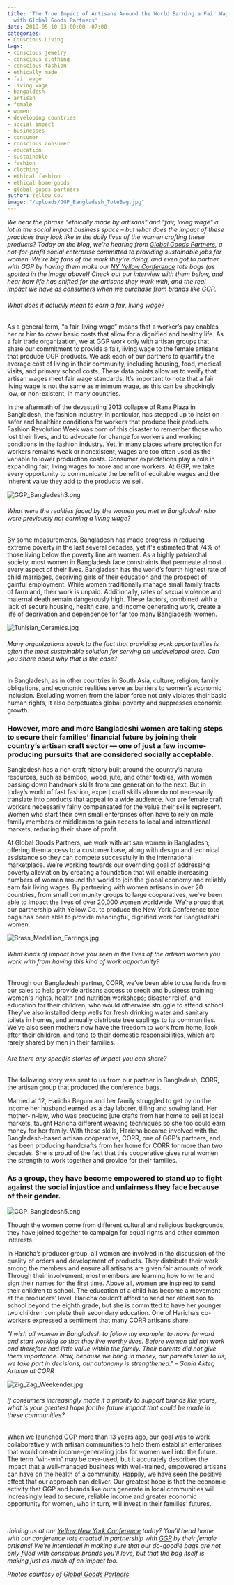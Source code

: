 ```yaml
---
title: 'The True Impact of Artisans Around the World Earning a Fair Wage: Our Interview
  with Global Goods Partners'
date: 2019-05-10 03:00:00 -07:00
categories:
- Conscious Living
tags:
- conscious jewelry
- conscious clothing
- conscious fashion
- ethically made
- fair wage
- living wage
- bangaldesh
- artisan
- female
- women
- developing countries
- social impact
- businesses
- consumer
- conscious consumer
- education
- sustainable
- fashion
- clothing
- ethical fashion
- ethical home goods
- global goods partners
author: Yellow Co.
image: "/uploads/GGP_Bangladesh_ToteBag.jpg"
---
```


_We hear the phrase "ethically made by artisans" and "fair, living wage" a lot in the social impact business space – but what does the impact of these practices truly look like in the daily lives of the women crafting these products? Today on the blog, we're hearing from [Global Goods Partners](https://globalgoodspartners.org/), a not-for-profit social enterprise committed to providing sustainable jobs for women. We're big fans of the work they're doing, and even got to partner with GGP by having them make our [NY Yellow Conference](https://yellowcollective.lpages.co/yellow-conference-new-york/) tote bags (as spotted in the image above)! Check out our interview with them below, and hear how life has shifted for the artisans they work with, and the real impact we have as consumers when we purchase from brands like GGP._

###### What does it actually mean to earn a fair, living wage? 

As a general term, “a fair, living wage” means that a worker’s pay enables her or him to cover basic costs that allow for a dignified and healthy life. As a fair trade organization, we at GGP work only with artisan groups that share our commitment to provide a fair, living wage to the female artisans that produce GGP products. We ask each of our partners to quantify the average cost of living in their community, including housing, food, medical visits, and primary school costs. These data points allow us to verify that artisan wages meet fair wage standards. It’s important to note that a fair living wage is not the same as minimum wage, as this can be shockingly low, or non-existent, in many countries.
 
In the aftermath of the devastating 2013 collapse of Rana Plaza in Bangladesh, the fashion industry, in particular, has stepped up to insist on safer and healthier conditions for workers that produce their products. Fashion Revolution Week was born of this disaster to remember those who lost their lives, and to advocate for change for workers and working conditions in the fashion industry. Yet, in many places where protection for workers remains weak or nonexistent, wages are too often used as the variable to lower production costs. Consumer expectations play a role in expanding fair, living wages to more and more workers. At GGP, we take every opportunity to communicate the benefit of equitable wages and the inherent value they add to the products we sell. 

![GGP_Bangladesh3.png](/uploads/GGP_Bangladesh3.png)

###### What were the realities faced by the women you met in Bangladesh who were previously _not_ earning a living wage? 

By some measurements, Bangladesh has made progress in reducing extreme poverty in the last several decades, yet it's estimated that 74% of those living below the poverty line are women. As a highly patriarchal society, most women in Bangladesh face constraints that permeate almost every aspect of their lives. Bangladesh has the world’s fourth highest rate of child marriages, depriving girls of their education and the prospect of gainful employment. While women traditionally manage small family tracts of farmland, their work is unpaid. Additionally, rates of sexual violence and maternal death remain dangerously high. These factors, combined with a lack of secure housing, health care, and income generating work, create a life of deprivation and dependence for far too many Bangladeshi women. 

![Tunisian_Ceramics.jpg](/uploads/Tunisian_Ceramics.jpg)

###### Many organizations speak to the fact that providing work opportunities is often the most sustainable solution for serving an undeveloped area. Can you share about why that is the case? 

In Bangladesh, as in other countries in South Asia, culture, religion, family obligations, and economic realities serve as barriers to women’s economic inclusion. Excluding women from the labor force not only violates their basic human rights, it also perpetuates global poverty and suppresses economic growth. 

### However, more and more Bangladeshi women are taking steps to secure their families’ financial future by joining their country’s artisan craft sector — one of just a few income-producing pursuits that are considered socially acceptable. 

Bangladesh has a rich craft history built around the country’s natural resources, such as bamboo, wood, jute, and other textiles, with women passing down handwork skills from one generation to the next. But in today’s world of fast fashion, expert craft skills alone do not necessarily translate into products that appeal to a wide audience. Nor are female craft workers necessarily fairly compensated for the value their skills represent. Women who start their own small enterprises often have to rely on male family members or middlemen to gain access to local and international markets, reducing their share of profit. 

At Global Goods Partners, we work with artisan women in Bangladesh, offering them access to a customer base, along with design and technical assistance so they can compete successfully in the international marketplace. We’re working towards our overriding goal of addressing poverty alleviation by creating a foundation that will enable increasing numbers of women around the world to join the global economy and reliably earn fair living wages. By partnering with women artisans in over 20 countries, from small community groups to large cooperatives, we’ve been able to impact the lives of over 20,000 women worldwide. We’re proud that our partnership with Yellow Co. to produce the New York Conference tote bags has been able to provide meaningful, dignified work for Bangladeshi women.

![Brass_Medallion_Earrings.jpg](/uploads/Brass_Medallion_Earrings.jpg)
 
###### What kinds of impact have you seen in the lives of the artisan women you work with from having this kind of work opportunity? 

Through our Bangladeshi partner, CORR, we’ve been able to use funds from our sales to help provide artisans access to credit and business training; women's rights, health and nutrition workshops; disaster relief, and education for their children, who would otherwise struggle to attend school. They’ve also installed deep wells for fresh drinking water and sanitary toilets in homes, and annually distribute tree saplings to its communities. We’ve also seen mothers now have the freedom to work from home, look after their children, and tend to their domestic responsibilities, which are rarely shared by men in their families. 

###### Are there any specific stories of impact you can share? 

The following story was sent to us from our partner in Bangladesh, CORR, the artisan group that produced the conference bags. 

Married at 12, Haricha Begum and her family struggled to get by on the income her husband earned as a day laborer, tilling and sowing land. Her mother-in-law, who was producing jute crafts from her home to sell at local markets, taught Haricha different weaving techniques so she too could earn money for her family. With these skills, Haricha became involved with the Bangladesh-based artisan cooperative, CORR, one of GGP’s partners, and has been producing handcrafts from her home for CORR for more than two decades. She is proud of the fact that this cooperative gives rural women the strength to work together and provide for their families. 

### As a group, they have become empowered to stand up to fight against the social injustice and unfairness they face because of their gender. 

![GGP_Bangladesh5.png](/uploads/GGP_Bangladesh5.png)

Though the women come from different cultural and religious backgrounds, they have joined together to campaign for equal rights and other common interests.

In Haricha’s producer group, all women are involved in the discussion of the quality of orders and development of products. They distribute their work among the members and ensure all artisans are given fair amounts of work. Through their involvement, most members are learning how to write and sign their names for the first time. Above all, women are inspired to send their children to school. The education of a child has become a movement at the producers’ level. Haricha couldn’t afford to send her eldest son to school beyond the eighth grade, but she is committed to have her younger two children complete their secondary education. One of Haricha’s co-workers expressed a sentiment that many CORR artisans share: 

_"I wish all women in Bangladesh to follow my example, to move forward and start working so that they live worthy lives. Before women did not work and therefore had little value within the family. Their parents did not give them importance. Now, because we bring in money, our parents listen to us, we take part in decisions, our autonomy is strengthened." – Sonia Akter, Artisan at CORR_

![Zig_Zag_Weekender.jpg](/uploads/Zig_Zag_Weekender.jpg)
  
###### If consumers increasingly made it a priority to support brands like yours, what is your greatest hope for the future impact that could be made in these communities?

When we launched GGP more than 13 years ago, our goal was to work collaboratively with artisan communities to help them establish enterprises that would create income-generating jobs for women well into the future. The term “win-win” may be over-used, but it accurately describes the impact that a well-managed business with well-trained, empowered artisans can have on the health of a community. Happily, we have seen the positive effect that our approach can deliver. Our greatest hope is that the economic activity that GGP and brands like ours generate in local communities will increasingly lead to secure, reliable income and greater economic opportunity for women, who in turn, will invest in their families’ futures. 

<br>
 
_Joining us at our [Yellow New York Conference](https://yellowcollective.lpages.co/yellow-conference-new-york/) today? You’ll head home with our conference tote created in partnership with [GGP](https://globalgoodspartners.org/) by their female artisans! We’re intentional in making sure that our do-goodie bags are not only filled with conscious brands you’ll love, but that the bag itself is making just as much of an impact too._

_Photos courtesy of [Global Goods Partners](https://globalgoodspartners.org/)_